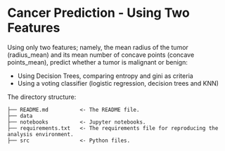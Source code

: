 # Cancer Prediction - Using Two Features

Using only two features; namely, the mean radius of the tumor (radius_mean) and its mean number of concave points (concave points_mean), predict whether a tumor is malignant or benign:
* Using Decision Trees, comparing entropy and gini as criteria
* Using a voting classifier (logistic regression, decision trees and KNN)

The directory structure: 

```
├── README.md          <- The README file.
├── data
├── notebooks          <- Jupyter notebooks.
├── requirements.txt   <- The requirements file for reproducing the analysis environment.
├── src                <- Python files.

```
